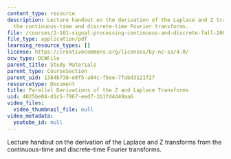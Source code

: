```yaml
---
content_type: resource
description: Lecture handout on the derivation of the Laplace and Z transforms from
  the continuous-time and discrete-time Fourier transforms.
file: /courses/2-161-signal-processing-continuous-and-discrete-fall-2008/4025be04d1c57967eed71b1fd4d49aa6_zlaplace.pdf
file_type: application/pdf
learning_resource_types: []
license: https://creativecommons.org/licenses/by-nc-sa/4.0/
ocw_type: OCWFile
parent_title: Study Materials
parent_type: CourseSection
parent_uid: 1384b738-e0f5-a04c-f5ee-7fabd3121f27
resourcetype: Document
title: Parallel Derivations of the Z and Laplace Transforms
uid: 4025be04-d1c5-7967-eed7-1b1fd4d49aa6
video_files:
  video_thumbnail_file: null
video_metadata:
  youtube_id: null
---
```

Lecture handout on the derivation of the Laplace and Z transforms from the continuous-time and discrete-time Fourier transforms.